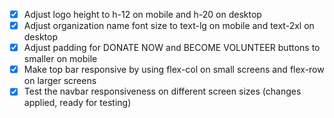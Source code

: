 - [x] Adjust logo height to h-12 on mobile and h-20 on desktop
- [x] Adjust organization name font size to text-lg on mobile and text-2xl on desktop
- [x] Adjust padding for DONATE NOW and BECOME VOLUNTEER buttons to smaller on mobile
- [x] Make top bar responsive by using flex-col on small screens and flex-row on larger screens
- [x] Test the navbar responsiveness on different screen sizes (changes applied, ready for testing)
